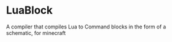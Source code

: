 # LuaBlock
A compiler that compiles Lua to Command blocks in the form of a schematic, for minecraft
